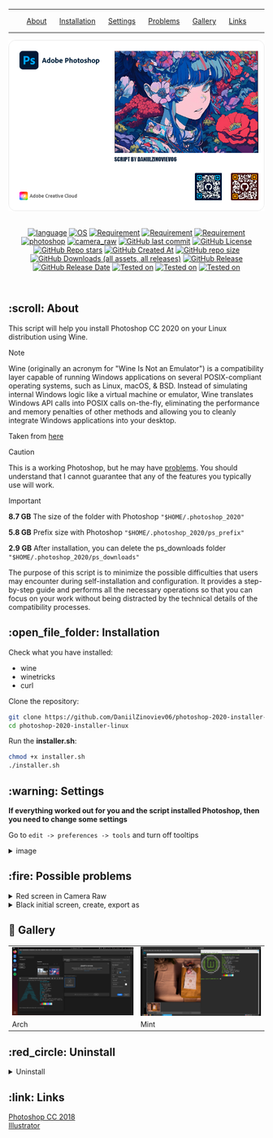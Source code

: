 <hr><div align="center">
  <a href="#about">About</a>&ensp;&ensp;&ensp;
  <a href="#installation">Installation</a>&ensp;&ensp;&ensp;
  <a href="#settings">Settings</a>&ensp;&ensp;&ensp;
  <a href="#problems">Problems</a>&ensp;&ensp;&ensp;
  <a href="#gallery">Gallery</a>&ensp;&ensp;&ensp;
  <a href="#links">Links</a>
</div><hr>

<div align = center>
  <img alt="Image" src="https://github.com/DaniilZinoviev06/photoshop-2020-installer-linux/blob/master/images/banner.png">
</div><br>

<div align = center>
  
  [![language](https://img.shields.io/badge/language-Shell-001d26?labelColor=%2300c8ff&color=%23001d26)](#)
  [![OS](https://img.shields.io/badge/OS-Linux-001d26?labelColor=%2300c8ff&color=%23001d26)](#)
  [![Requirement](https://img.shields.io/badge/requirement-Wine-001d26?labelColor=%2300c8ff&color=%23001d26)](#)
  [![Requirement](https://img.shields.io/badge/requirement-Winetricks-001d26?labelColor=%2300c8ff&color=%23001d26)](#)
  [![Requirement](https://img.shields.io/badge/requirement-curl-001d26?labelColor=%2300c8ff&color=%23001d26)](#)
  [![photoshop](https://img.shields.io/badge/photoshop-CC2020-001d26?labelColor=%2300c8ff&color=%23001d26)](#)
  [![camera_raw](https://img.shields.io/badge/CameraRaw-v13-001d26?labelColor=%2300c8ff&color=%23001d26)](#)
  [![GitHub last commit](https://img.shields.io/github/last-commit/DaniilZinoviev06/photoshop-2020-installer-linux?labelColor=%2300c8ff&color=%23001d26)](#)
  [![GitHub License](https://img.shields.io/github/license/DaniilZinoviev06/photoshop-2020-installer-linux?labelColor=%2300c8ff&color=%23001d26)](#)
  [![GitHub Repo stars](https://img.shields.io/github/stars/DaniilZinoviev06/photoshop-2020-installer-linux?labelColor=%2300c8ff&color=%23001d26)](#)
  [![GitHub Created At](https://img.shields.io/github/created-at/DaniilZinoviev06/photoshop-2020-installer-linux?labelColor=%2300c8ff&color=%23001d26)](#)
  [![GitHub repo size](https://img.shields.io/github/repo-size/DaniilZinoviev06/photoshop-2020-installer-linux?labelColor=%2300c8ff&color=%23001d26)](#)
  [![GitHub Downloads (all assets, all releases)](https://img.shields.io/github/downloads/DaniilZinoviev06/photoshop-2020-installer-linux/total?labelColor=%2300c8ff&color=%23001d26)](#)
  [![GitHub Release](https://img.shields.io/github/v/release/DaniilZinoviev06/photoshop-2020-installer-linux?labelColor=%2300c8ff&color=%23001d26)](#)
  [![GitHub Release Date](https://img.shields.io/github/release-date/DaniilZinoviev06/photoshop-2020-installer-linux?labelColor=%2300c8ff&color=%23001d26)](#)
  [![Tested on](https://img.shields.io/badge/tested-Arch-001d26?labelColor=%2300c8ff&color=%23001d26)](#)
  [![Tested on](https://img.shields.io/badge/tested-Ubuntu-001d26?labelColor=%2300c8ff&color=%23001d26)](#)
  [![Tested on](https://img.shields.io/badge/tested-Fedora-001d26?labelColor=%2300c8ff&color=%23001d26)](#)
</div><br>

<h2 id="about">:scroll: About</h2>
<p>This script will help you install Photoshop CC 2020 on your Linux distribution using Wine.</p>

> [!NOTE]
> Wine (originally an acronym for "Wine Is Not an Emulator") is a compatibility layer capable of running Windows applications on several POSIX-compliant operating systems, such as Linux, macOS, & BSD. Instead of simulating internal Windows logic like a virtual machine or emulator, Wine translates Windows API calls into POSIX calls on-the-fly, eliminating the performance and memory penalties of other methods and allowing you to cleanly integrate Windows applications into your desktop.
> 
> Taken from <a href="https://www.winehq.org/">here</a>

> [!CAUTION]
> This is a working Photoshop, but he may have <a href="#problems">problems</a>. You should understand that I cannot guarantee that any of the features you typically use will work.

> [!IMPORTANT]
> **8.7 GB** The size of the folder with Photoshop `"$HOME/.photoshop_2020"`
> 
> **5.8 GB** Prefix size with Photoshop `"$HOME/.photoshop_2020/ps_prefix"`
> 
> **2.9 GB** After installation, you can delete the ps_downloads folder `"$HOME/.photoshop_2020/ps_downloads"`

The purpose of this script is to minimize the possible difficulties that users may encounter during self-installation and configuration. It provides a step-by-step guide and performs all the necessary operations so that you can focus on your work without being distracted by the technical details of the compatibility processes.

<h2 id="installation">:open_file_folder: Installation</h2>

Check what you have installed:
- wine
- winetricks
- curl

Clone the repository:

```bash
git clone https://github.com/DaniilZinoviev06/photoshop-2020-installer-linux.git
cd photoshop-2020-installer-linux
```

Run the **installer.sh**:
```bash
chmod +x installer.sh
./installer.sh
```

<h2 id="settings">:warning: Settings</h2>
 
  **If everything worked out for you and the script installed Photoshop, then you need to change some settings**
  
  Go to ```edit -> preferences -> tools``` and turn off tooltips
  
  <details><summary>image</summary><br><div align = center><img alt="Image" src="https://github.com/DaniilZinoviev06/photoshop-installer-linux/blob/master/images/settings_tooltips.png"></div></details>

<h2 id="problems">:fire: Possible problems</h2>
  <details><summary>Red screen in Camera Raw</summary><br>
    Solution: Go to the Camera Raw settings(edit -> Camera Raw) and turn off the graphic processor
  </details>

  <details><summary>Black initial screen, create, export as</summary><br>
    Solution: Check if there is gdiplus in the library section in the configuration of Wine. 
    <br><br>
    Alternative: edit -> preferences -> general. Turn off "Show Start workspace" and turn on "Use legacy New document". "Export as" cannot be fixed through the settings, but there is a quick export. I only had this problem on Fedora
  </details>

<h2 id="gallery">🌄 Gallery</h2>
<div align="center">
  <table><tr><td>
    <img src="https://github.com/DaniilZinoviev06/photoshop-2020-installer-linux/blob/master/images/ps_arch.png" alt="Arch"/></td><td>
    <img src="https://github.com/DaniilZinoviev06/photoshop-2020-installer-linux/blob/master/images/ps_mint.png" alt="Mint"/></td></tr>
    <tr><td>Arch</td><td>Mint</td></tr>
  </table>
</div>

<h2 id="uninstall">:red_circle: Uninstall</h2>
  <details><summary>Uninstall</summary><br>
    Launch the <strong>installer.sh</strong> and select the delete Photoshop option<br><br>
    or remove:<br><br>
    "$HOME/.photoshop_2020"<br>
    "$HOME/.local/share/applications/photoshop_2020.desktop"<br>
    "$HOME/.local/share/icons/photoshop_icon.png"<br>
  </details>

<h2 id="links">:link: Links</h2>

<a href="https://github.com/DaniilZinoviev06/photoshop-installer-linux">Photoshop CC 2018</a><br>
<a href="https://github.com/DaniilZinoviev06/illustrator-installer-linux">Illustrator</a>
